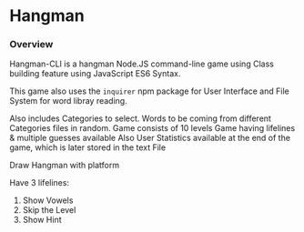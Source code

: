 # Hangman

### Overview
Hangman-CLI is a hangman Node.JS command-line game using Class building feature using JavaScript ES6 Syntax.

This game also uses the `inquirer` npm package for User Interface and File System for word libray reading.

Also includes Categories to select.
Words to be coming from different Categories files in random.
Game consists of 10 levels
Game having lifelines & multiple guesses available
Also User Statistics available at the end of the game, which is later stored in the text File

Draw Hangman with platform

Have 3 lifelines:
1. Show Vowels
2. Skip the Level
3. Show Hint



